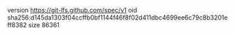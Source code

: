 version https://git-lfs.github.com/spec/v1
oid sha256:d145da1303f04ccffb0bf1144f46f8f02d411dbc4699ee6c79c8b3201eff8382
size 86361
